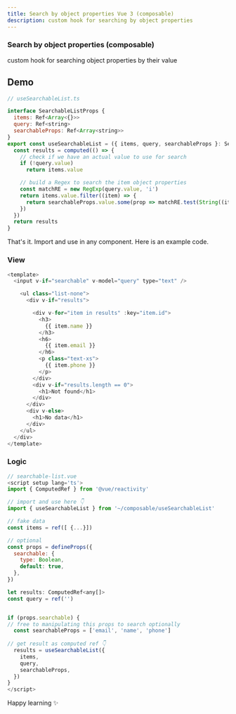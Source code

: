 ```yaml
---
title: Search by object properties Vue 3 (composable)
description: custom hook for searching by object properties
---
```


<div class="text-center mb-8">
  <!-- You can use Vue components inside markdown -->
  <carbon-dicom-overlay class="text-4xl -mb-6 m-auto" />
  <h3> Search by object properties (composable)</h3> 
  <p>custom hook for searching object properties by their value</p>
</div>

## Demo

<search-list-by-query />

```js
// useSearchableList.ts

interface SearchableListProps {
  items: Ref<Array<{}>>
  query: Ref<string>
  searchableProps: Ref<Array<string>>
}
export const useSearchableList = ({ items, query, searchableProps }: SearchableListProps) => {
  const results = computed(() => {
    // check if we have an actual value to use for search
    if (!query.value)
      return items.value

    // build a Regex to search the item object properties
    const matchRE = new RegExp(query.value, 'i')
    return items.value.filter((item) => {
      return searchableProps.value.some(prop => matchRE.test(String((item as any)[prop])))
    })
  })
  return results
}


```

That's it. Import and use in any component. Here is an example code.

### View

```js
<template>
  <input v-if="searchable" v-model="query" type="text" />

    <ul class="list-none">
      <div v-if="results">

        <div v-for="item in results" :key="item.id">
          <h3>
            {{ item.name }}
          </h3>
          <h6>
            {{ item.email }}
          </h6>
          <p class="text-xs">
            {{ item.phone }}
          </p>
        </div>
        <div v-if="results.length == 0">
          <h1>Not found</h1>
        </div>
      </div>
      <div v-else>
        <h1>No data</h1>
      </div>
    </ul>
  </div>
</template>
```

### Logic
```js
// searchable-list.vue
<script setup lang='ts'>
import { ComputedRef } from '@vue/reactivity'

// import and use here 👇
import { useSearchableList } from '~/composable/useSearchableList'

// fake data
const items = ref([ {...}]) 

// optional
const props = defineProps({
  searchable: {
    type: Boolean,
    default: true,
  },
})

let results: ComputedRef<any[]>
const query = ref('')


if (props.searchable) {
// free to manipulating this props to search optionally
  const searchableProps = ['email', 'name', 'phone']
  
// get result as computed ref 👇
  results = useSearchableList({
    items,
    query,
    searchableProps,
  })
}
</script>

```



Happy learning  <span class="animate-pulse text-xl"> ✨ </span>

